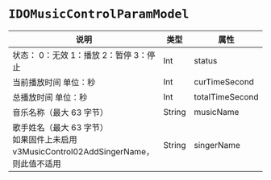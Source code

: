 # `IDOMusicControlParamModel`

| 说明         | 类型    | 属性        |
| ------------ | ------- | ----------- |
| 状态： 0：无效 1：播放 2：暂停 3：停止 | Int | status |
| 当前播放时间 单位：秒 | Int | curTimeSecond |
| 总播放时间 单位：秒 | Int | totalTimeSecond |
| 音乐名称（最大 63 字节） | String | musicName |
| 歌手姓名（最大 63 字节）<br/>如果固件上未启用 v3MusicControl02AddSingerName，则此值不适用 | String | singerName |
